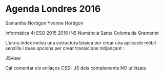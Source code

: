 # Agenda Londres 2016

Samantha Hortigon
Yvonne Hortigon


Informàtica 4t ESO 2015 2016
INS Numància 
Santa Coloma de Gramenet

L'arxiu index inclou una estructura bàsica per crear una 
aplicació mòbil senzilla i dues opcions per crear transicions
mitjançant :

JSview

Cal comentar els enllaços CSS i JS dels complements NO utilitzats
